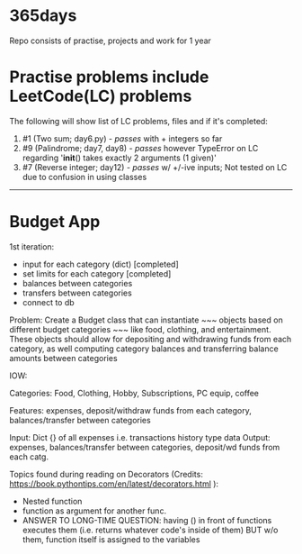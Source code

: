 # 365days
Repo consists of practise, projects and work for 1 year


# Practise problems include LeetCode(LC) problems
The following will show list of LC problems, files and if it's completed:

1. #1 (Two sum; day6.py) - *passes* with + integers so far
2. #9 (Palindrome; day7, day8) - *passes* however TypeError on LC regarding  '__init__() takes exactly 2 arguments (1 given)'
3. #7 (Reverse integer; day12) - *passes* w/ +/-ive inputs; Not tested on LC due to confusion in using classes

------

# Budget App

1st iteration:

- input for each category (dict) [completed]
- set limits for each category [completed]
- balances between categories
- transfers between categories
- connect to db


Problem: Create a Budget class that can instantiate ~~~ objects based on different budget categories ~~~ like food, clothing, and entertainment. These objects should allow for depositing and withdrawing funds from each category, as well computing category balances and transferring balance amounts between categories

IOW:

Categories: Food, Clothing, Hobby, Subscriptions, PC equip, coffee

Features: expenses,
           deposit/withdraw funds from each category,
             balances/transfer between categories

Input: Dict {} of all expenses i.e. transactions history type data
Output: expenses, balances/transfer between categories, deposit/wd funds from each catg.

Topics found during reading on Decorators (Credits: https://book.pythontips.com/en/latest/decorators.html ):
- Nested function
- function as argument for another func.
- ANSWER TO LONG-TIME QUESTION: having () in front of functions executes them (i.e. returns whatever code's inside of them) BUT w/o them, function itself is assigned to the variables
